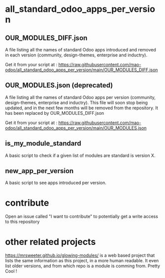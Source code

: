 # all_standard_odoo_apps_per_version


## OUR_MODULES_DIFF.json
A file listing all the names of standard Odoo apps introduced and removed in each version (community, design-themes, enterprise and inductry).

Get it from your script at : https://raw.githubusercontent.com/mao-odoo/all_standard_odoo_apps_per_version/main/OUR_MODULES_DIFF.json

## OUR_MODULES.json  (deprecated)
A file listing all the names of standard Odoo apps per version (community, design-themes, enterprise and inductry).
This file will soon stop being updated, and in the next few months will be removed from the repository.
It has been replaced by OUR_MODULES_DIFF.json

Get it from your script at : https://raw.githubusercontent.com/mao-odoo/all_standard_odoo_apps_per_version/main/OUR_MODULES.json

## is_my_module_standard

A basic script to check if a given list of modules are standard is version X.

## new_app_per_version

A basic script to see apps introduced per version.

# contribute

Open an issue called "I want to contribute" to potentially get a write access to this repository


# other related projects

https://mrsweeter.github.io/glowing-modules/  is a web based project that lists the same information as this project, in a more human readable.
It even list older versions, and from which repo is a module is comming from. Pretty Cool !
